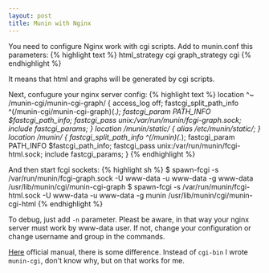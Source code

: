 ```yaml
---
layout: post
title: Munin with Nginx
---
```


You need to configure Nginx work with cgi scripts.
Add to munin.conf this parameters:
{% highlight text %}
html_strategy cgi
graph_strategy cgi
{% endhighlight %}

It means that html and graphs will be generated by cgi scripts.

Next, confugure your nginx server config:
{% highlight text %}
location ^~ /munin-cgi/munin-cgi-graph/ {
    access_log off;
	fastcgi_split_path_info ^(/munin-cgi/munin-cgi-graph)(.*);
    fastcgi_param PATH_INFO $fastcgi_path_info;
    fastcgi_pass unix:/var/run/munin/fcgi-graph.sock;
    include fastcgi_params;
}
location /munin/static/ {
    alias /etc/munin/static/;
}
location /munin/ {
    fastcgi_split_path_info ^(/munin)(.*);
    fastcgi_param PATH_INFO $fastcgi_path_info;
    fastcgi_pass unix:/var/run/munin/fcgi-html.sock;
    include fastcgi_params;
}
{% endhighlight %}

And then start fcgi sockets:
{% highlight sh %}
$ spawn-fcgi -s /var/run/munin/fcgi-graph.sock -U www-data -u www-data -g www-data /usr/lib/munin/cgi/munin-cgi-graph
$ spawn-fcgi -s /var/run/munin/fcgi-html.sock -U www-data -u www-data -g munin /usr/lib/munin/cgi/munin-cgi-html
{% endhighlight %}

To debug, just add `-n` parameter. Pleast be aware, in that way your nginx server must work by www-data user. If not, change your configuration or change username and group in the commands.

[Here](http://munin-monitoring.org/wiki/MuninConfigurationMasterCGI) official manual, there is some difference. Instead of `cgi-bin` I wrote `munin-cgi`, don't know why, but on that works for me.
